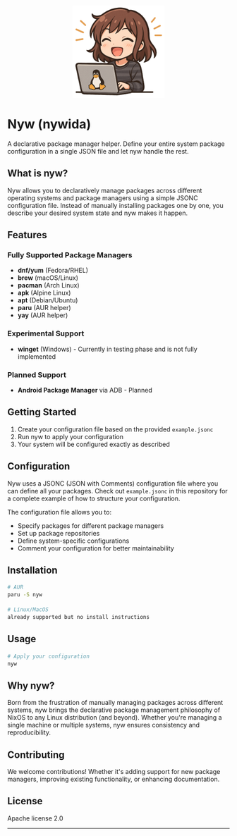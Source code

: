 <p align="center">
<img src="https://github.com/0drng/nyw/blob/develop/Logo.png" alt="nyw-logo" width="210" />
</p>

# Nyw (nywida)

A declarative package manager helper. Define your entire system package configuration in a single JSON file and let nyw handle the rest.

## What is nyw?

Nyw allows you to declaratively manage packages across different operating systems and package managers using a simple JSONC configuration file. Instead of manually installing packages one by one, you describe your desired system state and nyw makes it happen.

## Features

### Fully Supported Package Managers
- **dnf/yum** (Fedora/RHEL)
- **brew** (macOS/Linux)
- **pacman** (Arch Linux)
- **apk** (Alpine Linux)
- **apt** (Debian/Ubuntu)
- **paru** (AUR helper)
- **yay** (AUR helper)

### Experimental Support
- **winget** (Windows) - Currently in testing phase and is not fully implemented

### Planned Support
- **Android Package Manager** via ADB - Planned

## Getting Started

1. Create your configuration file based on the provided `example.jsonc`
2. Run nyw to apply your configuration
3. Your system will be configured exactly as described

## Configuration

Nyw uses a JSONC (JSON with Comments) configuration file where you can define all your packages. Check out `example.jsonc` in this repository for a complete example of how to structure your configuration.

The configuration file allows you to:
- Specify packages for different package managers
- Set up package repositories
- Define system-specific configurations
- Comment your configuration for better maintainability

## Installation

```bash
# AUR
paru -S nyw

# Linux/MacOS
already supported but no install instructions
```

## Usage

```bash
# Apply your configuration
nyw
```

## Why nyw?

Born from the frustration of manually managing packages across different systems, nyw brings the declarative package management philosophy of NixOS to any Linux distribution (and beyond). Whether you're managing a single machine or multiple systems, nyw ensures consistency and reproducibility.

## Contributing

We welcome contributions! Whether it's adding support for new package managers, improving existing functionality, or enhancing documentation.

## License

Apache license 2.0

---

